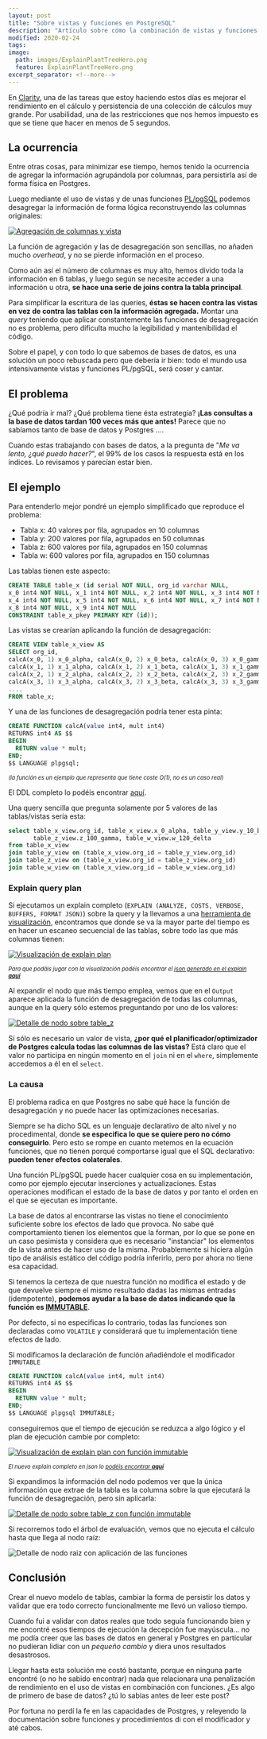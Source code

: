```yaml
---
layout: post
title: "Sobre vistas y funciones en PostgreSQL"
description: "Artículo sobre cómo la combinación de vistas y funciones en base de datos pueden tener un gran problema de rendimiento si no son usadas correctamente."
modified: 2020-02-24
tags: 
image:
  path: images/ExplainPlantTreeHero.png
  feature: ExplainPlantTreeHero.png
excerpt_separator: <!--more-->
---
```


En [Clarity](https://clarity.ai/), una de las tareas que estoy haciendo estos días es mejorar el rendimiento en el cálculo y persistencia de una colección de cálculos muy grande. Por usabilidad, una de las restricciones que nos hemos impuesto es que se tiene que hacer en menos de 5 segundos.

<!--more-->

## La ocurrencia

Entre otras cosas, para minimizar ese tiempo, hemos tenido la ocurrencia de agregar la información agrupándola por columnas, para persistirla así de forma física en Postgres.

Luego mediante el uso de vistas y de unas funciones [PL/pgSQL](https://es.wikipedia.org/wiki/PL/PgSQL) podemos desagregar la información de forma lógica reconstruyendo las columnas originales:

[![Agregación de columnas y vista](/images/TableCompression.png)](/images/TableCompression.png)

La función de agregación y las de desagregación son sencillas, no añaden mucho *overhead*, y no se pierde información en el proceso.

Como aún así el número de columnas es muy alto, hemos divido toda la información en 6 tablas, y luego según se necesite acceder a una información u otra, **se hace una serie de joins contra la tabla principal**.

Para simplificar la escritura de las queries, **éstas se hacen contra las vistas en vez de contra las tablas con la información agregada.** Montar una *query* teniendo que aplicar constantemente las funciones de desagregación no es problema, pero dificulta mucho la legibilidad y mantenibilidad el código.

Sobre el papel, y con todo lo que sabemos de bases de datos, es una solución un poco rebuscada pero que debería ir bien: todo el mundo usa intensivamente vistas y funciones PL/pgSQL, será coser y cantar.

## El problema

¿Qué podría ir mal? ¿Qué problema tiene ésta estrategia? **¡Las consultas a la base de datos tardan 100 veces más que antes!** Parece que no sabíamos tanto de base de datos y Postgres ....

Cuando estas trabajando con bases de datos, a la pregunta de "*Me va lento, ¿qué puedo hacer?*", el 99% de los casos la respuesta está en los índices. Lo revisamos y parecían estar bien.

## El ejemplo

Para entenderlo mejor pondré un ejemplo simplificado que reproduce el problema:

- Tabla x: 40 valores por fila, agrupados en 10 columnas
- Tabla y: 200 valores por fila, agrupados en 50 columnas
- Tabla z: 600 valores por fila, agrupados en 150 columnas
- Tabla w: 600 valores por fila, agrupados en 150 columnas

Las tablas tienen este aspecto:

```sql
CREATE TABLE table_x (id serial NOT NULL, org_id varchar NULL,
x_0 int4 NOT NULL, x_1 int4 NOT NULL, x_2 int4 NOT NULL, x_3 int4 NOT NULL,
x_4 int4 NOT NULL, x_5 int4 NOT NULL, x_6 int4 NOT NULL, x_7 int4 NOT NULL,
x_8 int4 NOT NULL, x_9 int4 NOT NULL
CONSTRAINT table_x_pkey PRIMARY KEY (id));
```

Las vistas se crearían aplicando la función de desagregación:

```sql
CREATE VIEW table_x_view AS
SELECT org_id,
calcA(x_0, 1) x_0_alpha, calcA(x_0, 2) x_0_beta, calcA(x_0, 3) x_0_gamma, calcA(x_0, 4) x_0_delta,
calcA(x_1, 1) x_1_alpha, calcA(x_1, 2) x_1_beta, calcA(x_1, 3) x_1_gamma, calcA(x_1, 4) x_1_delta,
calcA(x_2, 1) x_2_alpha, calcA(x_2, 2) x_2_beta, calcA(x_2, 3) x_2_gamma, calcA(x_2, 4) x_2_delta,
calcA(x_3, 1) x_3_alpha, calcA(x_3, 2) x_3_beta, calcA(x_3, 3) x_3_gamma, calcA(x_3, 4) x_3_delta,
....
FROM table_x;
```

Y una de las funciones de desagregación podría tener esta pinta:

```sql
CREATE FUNCTION calcA(value int4, mult int4)
RETURNS int4 AS $$
BEGIN
  RETURN value * mult;
END;
$$ LANGUAGE plpgsql;
```

<span class="img-comment">(la función es un ejemplo que representa que tiene coste O(1), no es un caso real)</span>

El DDL completo lo podéis encontrar [aquí](/static/ViewFunctionsDDL.sql).

Una query sencilla que pregunta solamente por 5 valores de las tablas/vistas sería esta:

```sql
select table_x_view.org_id, table_x_view.x_0_alpha, table_y_view.y_10_beta,
       table_z_view.z_100_gamma, table_w_view.w_120_delta
from table_x_view
join table_y_view on (table_x_view.org_id = table_y_view.org_id)
join table_z_view on (table_x_view.org_id = table_z_view.org_id)
join table_w_view on (table_x_view.org_id = table_w_view.org_id)
```

### Explain query plan

Si ejecutamos un explain completo (`EXPLAIN (ANALYZE, COSTS, VERBOSE, BUFFERS, FORMAT JSON)`) sobre la query y la llevamos a una [herramienta de visualización](https://tatiyants.com/pev/#/plans/new), encontramos que donde se va la mayor parte del tiempo es en hacer un escaneo secuencial de las tablas, sobre todo las que más columnas tienen:

[![Visualización de explain plan](/images/ExplainPlanTree.png)](/images/ExplainPlanTree.png)

<span class="img-comment">Para que podáis jugar con la visualización podéis encontrar el [json generado en el explain **aquí**](/static/ViewFunctionExplainPlan.json)</span>

Al expandir el nodo que más tiempo emplea, vemos que en el `Output` aparece aplicada la función de desagregación de todas las columnas, aunque en la query sólo estemos preguntando por uno de los valores:

[![Detalle de nodo sobre table_z](/images/ExplainPlanTreeNodeExpanded.png)](/images/ExplainPlanTreeNodeExpanded.png)

Sí sólo es necesario un valor de vista, **¿por qué el planificador/optimizador de Postgres calcula todas las columnas de las vistas?** Está claro que el valor no participa en ningún momento en el `join` ni en el `where`, simplemente accedemos a él en el `select`.

### La causa

El problema radica en que Postgres no sabe qué hace la función de desagregación y no puede hacer las optimizaciones necesarias.

Siempre se ha dicho SQL es un lenguaje declarativo de alto nivel y no procedimental, donde **se especifica lo que se quiere pero no cómo conseguirlo**. Pero esto se rompe en cuanto metemos en la ecuación funciones, que no tienen porqué comportarse igual que el SQL declarativo: **pueden tener efectos colaterales**.

Una función PL/pgSQL puede hacer cualquier cosa en su implementación, como por ejemplo ejecutar inserciones y actualizaciones. Estas operaciones modifican el estado de la base de datos y por tanto el orden en el que se ejecutan es importante.

La base de datos al encontrarse las vistas no tiene el conocimiento suficiente sobre los efectos de lado que provoca. No sabe qué comportamiento tienen los elementos que la forman, por lo que se pone en un caso pesimista y considera que es necesario "instanciar" los elementos de la vista antes de hacer uso de la misma. Probablemente si hiciera algún tipo de análisis estático del código podría inferirlo, pero por ahora no tiene esa capacidad.

Si tenemos la certeza de que nuestra función no modifica el estado y de que devuelve siempre el mismo resultado dadas las mismas entradas (idempotente), **podemos ayudar a la base de datos indicando que la función es [IMMUTABLE](https://www.postgresql.org/docs/11/xfunc-volatility.html)**.

Por defecto, si no especificas lo contrario, todas las funciones son declaradas como `VOLATILE` y considerará que tu implementación tiene efectos de lado.

Si modificamos la declaración de función añadiéndole el modificador `IMMUTABLE`

```sql
CREATE FUNCTION calcA(value int4, mult int4)
RETURNS int4 AS $$
BEGIN
  RETURN value * mult;
END;
$$ LANGUAGE plpgsql IMMUTABLE;
```

conseguiremos que el tiempo de ejecución se reduzca a algo lógico y el plan de ejecución cambie por completo:

[![Visualización de explain plan con función immutable](/images/ExplainPlanTreeImmutable.png)](/images/ExplainPlanTreeImmutable.png)

<span class="img-comment">El nuevo explain completo en json lo [podéis encontrar **aquí**](/static/ViewFunctionExplainPlanImmutable.json)</span>

Si expandimos la información del nodo podemos ver que la única información que extrae de la tabla es la columna sobre la que ejecutará la función de desagregación, pero sin aplicarla:

[![Detalle de nodo sobre table_z con función immutable](/images/ExplainPlanTreeNodeExpandedImmutable.png)](/images/ExplainPlanTreeNodeExpandedImmutable.png)

Si recorremos todo el árbol de evaluación, vemos que no ejecuta el cálculo hasta que llega al nodo raíz:

![Detalle de nodo raiz con aplicación de las funciones](/images/ExplainPlanTreeRoot.png)

## Conclusión

Crear el nuevo modelo de tablas, cambiar la forma de persistir los datos y validar que era todo correcto funcionalmente me llevó un valioso tiempo.

Cuando fui a validar con datos reales que todo seguía funcionando bien y me encontré esos tiempos de ejecución la decepción fue mayúscula... no me podía creer que las bases de datos en general y Postgres en particular no pudieran lidiar con un *pequeño cambio* y diera unos resultados desastrosos.

Llegar hasta esta solución me costó bastante, porque en ninguna parte encontré (o no he sabido encontrar) nada que relacionara una penalización de rendimiento en el uso de vistas en combinación con funciones. ¿Es algo de primero de base de datos? ¿tú lo sabías antes de leer este post?

Por fortuna no perdí la fe en las capacidades de Postgres, y releyendo la documentación sobre funciones y procedimientos di con el modificador y até cabos.

<style>
  .entry-content img {
    margin: auto;
    display:block;
    padding-bottom: 15px;
    padding-top: 15px;
  }
  .img-comment {
    font-size: 0.8em;
    font-style: italic;
  }
</style>
